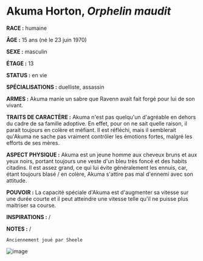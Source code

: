 # Akuma Horton, *Orphelin maudit*

**RACE :** humaine

**ÂGE :** 15 ans (né le 23 juin 1970)

**SEXE :** masculin

**ÉTAGE :** 13

**STATUS :** en vie

**SPÉCIALISATIONS :** duelliste, assassin

**ARMES :** Akuma manie un sabre que Ravenn avait fait forgé pour lui de son vivant.

**TRAITS DE CARACTÈRE :** Akuma n'est pas quelqu'un d'agréable en dehors du cadre de sa famille adoptive. En effet, pour on ne sait quelle raison, il parait toujours en colère et méfiant. Il est réfléchi, mais il semblerait qu'Akuma ne sache pas vraiment contrôler les émotions fortes, malgré les efforts de ses mères.

**ASPECT PHYSIQUE :** Akuma est un jeune homme aux cheveux bruns et aux yeux noirs, portant toujours une veste d'un bleu très foncé et des habits citadins. Il est assez grand, ce qui lui évite généralement les ennuis, car, étant toujours blasé / en colère, Akuma s'attire pas mal d'ennemi avec son attitude.

**POUVOIR :** La capacité spéciale d'Akuma est d'augmenter sa vitesse sur une durée courte et il peut atteindre une vitesse telle qu'il ne puisse plus maitriser sa course.

**INSPIRATIONS :** /

**NOTES :** /

`Anciennement joué par Sheele`

![image](https://enyxia.alkanife.fr/images/characters/akuma.png)